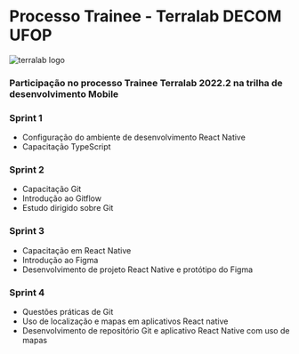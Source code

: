 # Processo Trainee - Terralab DECOM UFOP

![terralab logo](http://www2.decom.ufop.br/terralab/wp-content/uploads/2021/06/Untitled-design-6.png)

### Participação no processo Trainee Terralab 2022.2 na trilha de desenvolvimento Mobile

### Sprint 1 

- Configuração do ambiente de desenvolvimento React Native
- Capacitação TypeScript

### Sprint 2 

- Capacitação Git
- Introdução ao Gitflow
- Estudo dirigido sobre Git

### Sprint 3

- Capacitação em React Native
- Introdução ao Figma
- Desenvolvimento de projeto React Native e protótipo do Figma

### Sprint 4

- Questões práticas de Git
- Uso de localização e mapas em aplicativos React native
- Desenvolvimento de repositório Git e aplicativo React Native com uso de mapas